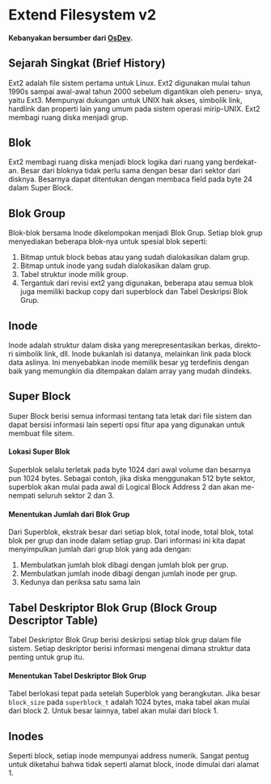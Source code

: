 # Extend Filesystem v2
#### Kebanyakan bersumber dari [OsDev](https://wiki.osdev.org).

## Sejarah Singkat (Brief History) 
Ext2 adalah file sistem pertama untuk Linux. Ext2 digunakan mulai 
tahun 1990s sampai awal-awal tahun 2000 sebelum digantikan oleh peneru-
snya, yaitu Ext3. Mempunyai dukungan untuk UNIX hak akses, simbolik 
link, hardlink dan properti lain yang umum pada sistem operasi mirip-UNIX.
Ext2 membagi ruang diska menjadi grup.

## Blok
Ext2 membagi ruang diska menjadi block logika dari ruang yang berdekat-
an. Besar dari bloknya tidak perlu sama dengan besar dari sektor dari
disknya. Besarnya dapat ditentukan dengan membaca field pada byte 24 
dalam Super Block. 

## Blok Group
Blok-blok bersama Inode dikelompokan menjadi Blok Grup. Setiap blok grup
menyediakan beberapa blok-nya untuk spesial blok seperti:

1. Bitmap untuk block bebas atau yang sudah dialokasikan dalam grup.
2. Bitmap untuk inode yang sudah dialokasikan dalam grup.
3. Tabel struktur inode milik group.
4. Tergantuk dari revisi ext2 yang digunakan, beberapa atau semua blok
juga memiliki backup copy dari superblock dan Tabel Deskripsi Blok Grup.

## Inode
Inode adalah struktur dalam diska yang merepresentasikan berkas, direkto-
ri simbolik link, dll. Inode bukanlah isi datanya, melainkan link pada 
block data aslinya. Ini menyebabkan inode memilik besar yg terdefinis 
dengan baik yang memungkin dia ditempakan dalam array yang mudah diindeks.

## Super Block
Super Block berisi semua informasi tentang tata letak dari file sistem
dan dapat bersisi informasi lain seperti opsi fitur apa yang digunakan
untuk membuat file sitem.

#### Lokasi Super Blok
Superblok selalu terletak pada byte 1024 dari awal volume dan besarnya
pun 1024 bytes. Sebagai contoh, jika diska menggunakan 512 byte sektor,
superblok akan mulai pada awal di Logical Block Address 2 dan akan me-
nempati seluruh sektor 2 dan 3.

#### Menentukan Jumlah dari Blok Grup
Dari Superblok, ekstrak besar dari setiap blok, total inode, total blok,
total blok per grup dan inode dalam setiap grup. Dari informasi ini kita 
dapat menyimpulkan jumlah dari grup blok yang ada dengan: 

1. Membulatkan jumlah blok dibagi dengan jumlah blok per grup.
2. Membulatkan jumlah inode dibagi dengan jumlah inode per grup.
3. Kedunya dan periksa satu sama lain

## Tabel Deskriptor Blok Grup (Block Group Descriptor Table)
Tabel Deskriptor Blok Grup berisi deskripsi setiap blok grup dalam file
sistem. Setiap deskriptor berisi informasi mengenai dimana struktur data
penting untuk grup itu.

#### Menentukan Tabel Deskriptor Blok Grup
Tabel berlokasi tepat pada setelah Superblok yang berangkutan. Jika besar
``block_size`` pada ``superblock_t`` adalah 1024 bytes, maka tabel akan 
mulai dari block 2. Untuk besar lainnya, tabel akan mulai dari block 1.

## Inodes
Seperti block, setiap inode mempunyai address numerik. Sangat pentug untuk
diketahui bahwa tidak seperti alamat block, inode dimulai dari alamat 1.